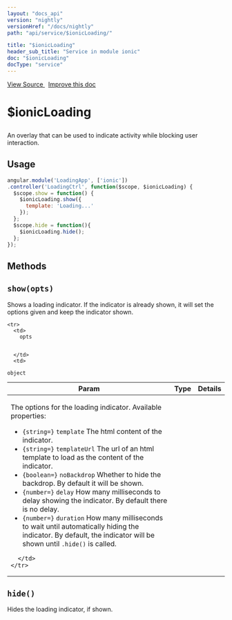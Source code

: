 ```yaml
---
layout: "docs_api"
version: "nightly"
versionHref: "/docs/nightly"
path: "api/service/$ionicLoading/"

title: "$ionicLoading"
header_sub_title: "Service in module ionic"
doc: "$ionicLoading"
docType: "service"
---
```


<div class="improve-docs">
  <a href='http://github.com/driftyco/ionic/tree/master/js/angular/service/loading.js#L12'>
    View Source
  </a>
  &nbsp;
  <a href='http://github.com/driftyco/ionic/edit/master/js/angular/service/loading.js#L12'>
    Improve this doc
  </a>
</div>




<h1 class="api-title">

  $ionicLoading



</h1>





An overlay that can be used to indicate activity while blocking user
interaction.









## Usage
```js
angular.module('LoadingApp', ['ionic'])
.controller('LoadingCtrl', function($scope, $ionicLoading) {
  $scope.show = function() {
    $ionicLoading.show({
      template: 'Loading...'
    });
  };
  $scope.hide = function(){
    $ionicLoading.hide();
  };
});
```


  

  
## Methods

<div id="show"></div>
<h2>
  <code>show(opts)</code>

</h2>

Shows a loading indicator. If the indicator is already shown,
it will set the options given and keep the indicator shown.



<table class="table" style="margin:0;">
  <thead>
    <tr>
      <th>Param</th>
      <th>Type</th>
      <th>Details</th>
    </tr>
  </thead>
  <tbody>
    
    <tr>
      <td>
        opts
        
        
      </td>
      <td>
        
  <code>object</code>
      </td>
      <td>
        <p>The options for the loading indicator. Available properties:</p>
<ul>
<li><code>{string=}</code> <code>template</code> The html content of the indicator.</li>
<li><code>{string=}</code> <code>templateUrl</code> The url of an html template to load as the content of the indicator.</li>
<li><code>{boolean=}</code> <code>noBackdrop</code> Whether to hide the backdrop. By default it will be shown.</li>
<li><code>{number=}</code> <code>delay</code> How many milliseconds to delay showing the indicator. By default there is no delay.</li>
<li><code>{number=}</code> <code>duration</code> How many milliseconds to wait until automatically
hiding the indicator. By default, the indicator will be shown until <code>.hide()</code> is called.</li>
</ul>

        
      </td>
    </tr>
    
  </tbody>
</table>









<div id="hide"></div>
<h2>
  <code>hide()</code>

</h2>

Hides the loading indicator, if shown.








  
  






